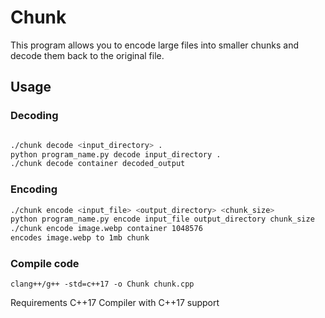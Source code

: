 # Chunk

This program allows you to encode large files into smaller chunks and decode them back to the original file.

## Usage
### Decoding
```bash

./chunk decode <input_directory> .
python program_name.py decode input_directory .
./chunk decode container decoded_output
```
### Encoding
```bash
./chunk encode <input_file> <output_directory> <chunk_size>
python program_name.py encode input_file output_directory chunk_size
./chunk encode image.webp container 1048576
encodes image.webp to 1mb chunk

```
### Compile code

```
clang++/g++ -std=c++17 -o Chunk chunk.cpp   
```

Requirements
C++17
Compiler with C++17 support

